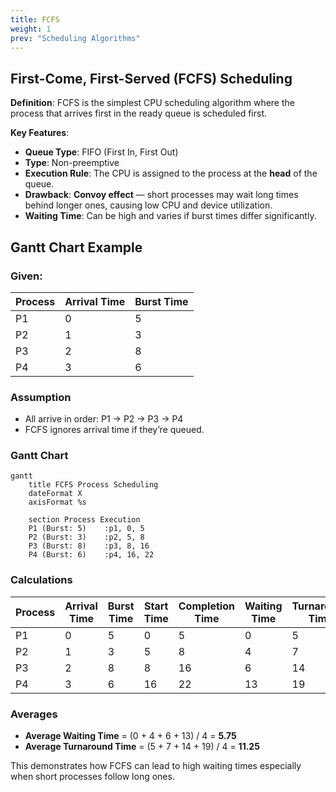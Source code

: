 ```yaml
---
title: FCFS
weight: 1
prev: "Scheduling Algorithms"
---
```


## First-Come, First-Served (FCFS) Scheduling

**Definition**:
FCFS is the simplest CPU scheduling algorithm where the process that arrives first in the ready queue is scheduled first.

**Key Features**:

* **Queue Type**: FIFO (First In, First Out)
* **Type**: Non-preemptive
* **Execution Rule**: The CPU is assigned to the process at the **head** of the queue.
* **Drawback**: **Convoy effect** — short processes may wait long times behind longer ones, causing low CPU and device utilization.
* **Waiting Time**: Can be high and varies if burst times differ significantly.

## Gantt Chart Example

### Given:

| Process | Arrival Time | Burst Time |
| ------- | ------------ | ---------- |
| P1      | 0            | 5          |
| P2      | 1            | 3          |
| P3      | 2            | 8          |
| P4      | 3            | 6          |

### Assumption

* All arrive in order: P1 → P2 → P3 → P4
* FCFS ignores arrival time if they’re queued.

### Gantt Chart

```mermaid
gantt
    title FCFS Process Scheduling
    dateFormat X
    axisFormat %s

    section Process Execution
    P1 (Burst: 5)    :p1, 0, 5
    P2 (Burst: 3)    :p2, 5, 8
    P3 (Burst: 8)    :p3, 8, 16
    P4 (Burst: 6)    :p4, 16, 22
```
### Calculations

| Process | Arrival Time | Burst Time | Start Time | Completion Time | Waiting Time | Turnaround Time |
| ------- | ------------ | ---------- | ---------- | --------------- | ------------ | --------------- |
| P1      | 0            | 5          | 0          | 5               | 0            | 5               |
| P2      | 1            | 3          | 5          | 8               | 4            | 7               |
| P3      | 2            | 8          | 8          | 16              | 6            | 14              |
| P4      | 3            | 6          | 16         | 22              | 13           | 19              |

### Averages

* **Average Waiting Time** = (0 + 4 + 6 + 13) / 4 = **5.75**
* **Average Turnaround Time** = (5 + 7 + 14 + 19) / 4 = **11.25**

This demonstrates how FCFS can lead to high waiting times especially when short processes follow long ones.
